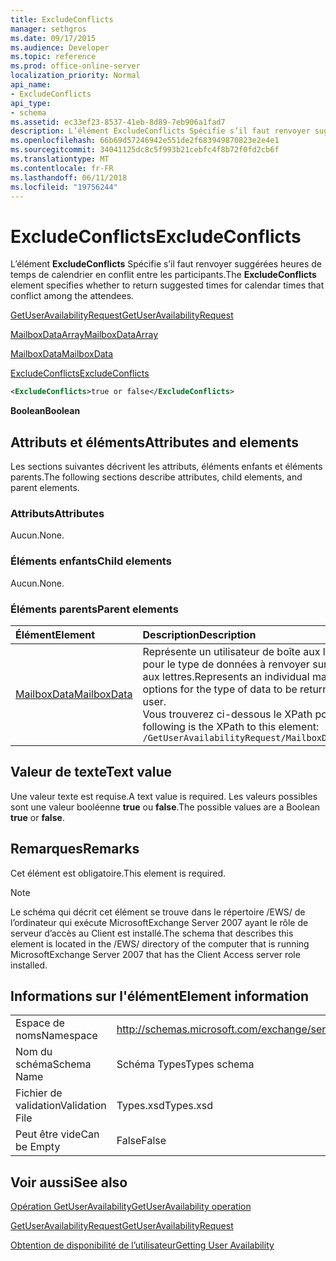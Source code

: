 ```yaml
---
title: ExcludeConflicts
manager: sethgros
ms.date: 09/17/2015
ms.audience: Developer
ms.topic: reference
ms.prod: office-online-server
localization_priority: Normal
api_name:
- ExcludeConflicts
api_type:
- schema
ms.assetid: ec33ef23-8537-41eb-8d89-7eb906a1fad7
description: L’élément ExcludeConflicts Spécifie s’il faut renvoyer suggérées heures de temps de calendrier en conflit entre les participants.
ms.openlocfilehash: 66b69d57246942e551de2f683949870823e2e4e1
ms.sourcegitcommit: 34041125dc8c5f993b21cebfc4f8b72f0fd2cb6f
ms.translationtype: MT
ms.contentlocale: fr-FR
ms.lasthandoff: 06/11/2018
ms.locfileid: "19756244"
---
```

# <a name="excludeconflicts"></a><span data-ttu-id="6edd8-103">ExcludeConflicts</span><span class="sxs-lookup"><span data-stu-id="6edd8-103">ExcludeConflicts</span></span>

<span data-ttu-id="6edd8-104">L’élément **ExcludeConflicts** Spécifie s’il faut renvoyer suggérées heures de temps de calendrier en conflit entre les participants.</span><span class="sxs-lookup"><span data-stu-id="6edd8-104">The **ExcludeConflicts** element specifies whether to return suggested times for calendar times that conflict among the attendees.</span></span> 
  
[<span data-ttu-id="6edd8-105">GetUserAvailabilityRequest</span><span class="sxs-lookup"><span data-stu-id="6edd8-105">GetUserAvailabilityRequest</span></span>](getuseravailabilityrequest.md)
  
[<span data-ttu-id="6edd8-106">MailboxDataArray</span><span class="sxs-lookup"><span data-stu-id="6edd8-106">MailboxDataArray</span></span>](mailboxdataarray.md)
  
[<span data-ttu-id="6edd8-107">MailboxData</span><span class="sxs-lookup"><span data-stu-id="6edd8-107">MailboxData</span></span>](mailboxdata.md)
  
[<span data-ttu-id="6edd8-108">ExcludeConflicts</span><span class="sxs-lookup"><span data-stu-id="6edd8-108">ExcludeConflicts</span></span>](excludeconflicts.md)
  
```xml
<ExcludeConflicts>true or false</ExcludeConflicts>
```

 <span data-ttu-id="6edd8-109">**Boolean**</span><span class="sxs-lookup"><span data-stu-id="6edd8-109">**Boolean**</span></span>
## <a name="attributes-and-elements"></a><span data-ttu-id="6edd8-110">Attributs et éléments</span><span class="sxs-lookup"><span data-stu-id="6edd8-110">Attributes and elements</span></span>

<span data-ttu-id="6edd8-111">Les sections suivantes décrivent les attributs, éléments enfants et éléments parents.</span><span class="sxs-lookup"><span data-stu-id="6edd8-111">The following sections describe attributes, child elements, and parent elements.</span></span>
  
### <a name="attributes"></a><span data-ttu-id="6edd8-112">Attributs</span><span class="sxs-lookup"><span data-stu-id="6edd8-112">Attributes</span></span>

<span data-ttu-id="6edd8-113">Aucun.</span><span class="sxs-lookup"><span data-stu-id="6edd8-113">None.</span></span>
  
### <a name="child-elements"></a><span data-ttu-id="6edd8-114">Éléments enfants</span><span class="sxs-lookup"><span data-stu-id="6edd8-114">Child elements</span></span>

<span data-ttu-id="6edd8-115">Aucun.</span><span class="sxs-lookup"><span data-stu-id="6edd8-115">None.</span></span>
  
### <a name="parent-elements"></a><span data-ttu-id="6edd8-116">Éléments parents</span><span class="sxs-lookup"><span data-stu-id="6edd8-116">Parent elements</span></span>

|<span data-ttu-id="6edd8-117">**Élément**</span><span class="sxs-lookup"><span data-stu-id="6edd8-117">**Element**</span></span>|<span data-ttu-id="6edd8-118">**Description**</span><span class="sxs-lookup"><span data-stu-id="6edd8-118">**Description**</span></span>|
|:-----|:-----|
|[<span data-ttu-id="6edd8-119">MailboxData</span><span class="sxs-lookup"><span data-stu-id="6edd8-119">MailboxData</span></span>](mailboxdata.md) <br/> |<span data-ttu-id="6edd8-120">Représente un utilisateur de boîte aux lettres et les options pour le type de données à renvoyer sur l’utilisateur de boîte aux lettres.</span><span class="sxs-lookup"><span data-stu-id="6edd8-120">Represents an individual mailbox user and options for the type of data to be returned about the mailbox user.</span></span>  <br/> <span data-ttu-id="6edd8-121">Vous trouverez ci-dessous le XPath pour cet élément :</span><span class="sxs-lookup"><span data-stu-id="6edd8-121">The following is the XPath to this element:</span></span>  <br/>  `/GetUserAvailabilityRequest/MailboxDataArray/MailboxData` <br/> |
   
## <a name="text-value"></a><span data-ttu-id="6edd8-122">Valeur de texte</span><span class="sxs-lookup"><span data-stu-id="6edd8-122">Text value</span></span>

<span data-ttu-id="6edd8-123">Une valeur texte est requise.</span><span class="sxs-lookup"><span data-stu-id="6edd8-123">A text value is required.</span></span> <span data-ttu-id="6edd8-124">Les valeurs possibles sont une valeur booléenne **true** ou **false**.</span><span class="sxs-lookup"><span data-stu-id="6edd8-124">The possible values are a Boolean **true** or **false**.</span></span>
  
## <a name="remarks"></a><span data-ttu-id="6edd8-125">Remarques</span><span class="sxs-lookup"><span data-stu-id="6edd8-125">Remarks</span></span>

<span data-ttu-id="6edd8-126">Cet élément est obligatoire.</span><span class="sxs-lookup"><span data-stu-id="6edd8-126">This element is required.</span></span>
  
> [!NOTE]
> <span data-ttu-id="6edd8-127">Le schéma qui décrit cet élément se trouve dans le répertoire /EWS/ de l’ordinateur qui exécute MicrosoftExchange Server 2007 ayant le rôle de serveur d’accès au Client est installé.</span><span class="sxs-lookup"><span data-stu-id="6edd8-127">The schema that describes this element is located in the /EWS/ directory of the computer that is running MicrosoftExchange Server 2007 that has the Client Access server role installed.</span></span> 
  
## <a name="element-information"></a><span data-ttu-id="6edd8-128">Informations sur l'élément</span><span class="sxs-lookup"><span data-stu-id="6edd8-128">Element information</span></span>

|||
|:-----|:-----|
|<span data-ttu-id="6edd8-129">Espace de noms</span><span class="sxs-lookup"><span data-stu-id="6edd8-129">Namespace</span></span>  <br/> |http://schemas.microsoft.com/exchange/services/2006/types  <br/> |
|<span data-ttu-id="6edd8-130">Nom du schéma</span><span class="sxs-lookup"><span data-stu-id="6edd8-130">Schema Name</span></span>  <br/> |<span data-ttu-id="6edd8-131">Schéma Types</span><span class="sxs-lookup"><span data-stu-id="6edd8-131">Types schema</span></span>  <br/> |
|<span data-ttu-id="6edd8-132">Fichier de validation</span><span class="sxs-lookup"><span data-stu-id="6edd8-132">Validation File</span></span>  <br/> |<span data-ttu-id="6edd8-133">Types.xsd</span><span class="sxs-lookup"><span data-stu-id="6edd8-133">Types.xsd</span></span>  <br/> |
|<span data-ttu-id="6edd8-134">Peut être vide</span><span class="sxs-lookup"><span data-stu-id="6edd8-134">Can be Empty</span></span>  <br/> |<span data-ttu-id="6edd8-135">False</span><span class="sxs-lookup"><span data-stu-id="6edd8-135">False</span></span>  <br/> |
   
## <a name="see-also"></a><span data-ttu-id="6edd8-136">Voir aussi</span><span class="sxs-lookup"><span data-stu-id="6edd8-136">See also</span></span>



[<span data-ttu-id="6edd8-137">Opération GetUserAvailability</span><span class="sxs-lookup"><span data-stu-id="6edd8-137">GetUserAvailability operation</span></span>](getuseravailability-operation.md)
  
[<span data-ttu-id="6edd8-138">GetUserAvailabilityRequest</span><span class="sxs-lookup"><span data-stu-id="6edd8-138">GetUserAvailabilityRequest</span></span>](getuseravailabilityrequest.md)


[<span data-ttu-id="6edd8-139">Obtention de disponibilité de l’utilisateur</span><span class="sxs-lookup"><span data-stu-id="6edd8-139">Getting User Availability</span></span>](http://msdn.microsoft.com/library/d4133fcb-9b0f-4e6b-aadf-a389da83516a%28Office.15%29.aspx)

